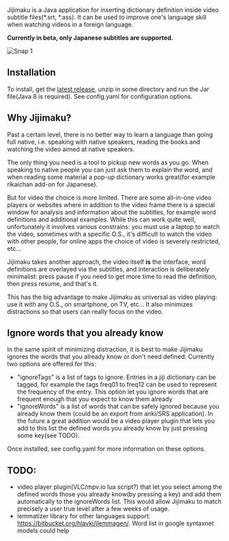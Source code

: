 Jijimaku is a Java application for inserting dictionary definition inside video subtitle files(*.srt, *.ass). It can be used to improve one's language skill when watching videos in a foreign language.

**Currently in beta, only Japanese subtitles are supported.**

![Snap 1](https://juliango202.github.io/img/jijimaku/snap1.jpg)

## Installation
To install, get the [latest release](https://github.com/juliango202/jijimaku/releases), unzip in some directory and run the Jar file(Java 8 is required). See config.yaml for configuration options.

## Why Jijimaku?
Past a certain level, there is no better way to learn a language than going full native, i.e. speaking with native speakers,
reading the books and watching the video aimed at native speakers.

The only thing you need is a tool to pickup new words as you go. When speaking to native people you can just ask them to explain the word,
and when reading some material a pop-up dictionary works great(for example rikaichan add-on for Japanese).

But for video the choice is more limited.
There are some all-in-one video players or websites where in addition to the video frame there is
a special window for analysis and information about the subtitles, for example word definitions and additional examples.
While this can work quite well, unfortunately it involves various constrains: you must use a laptop to watch the video,
sometimes with a specific O.S., it's difficult to watch the video with other people, for online apps the choice of video is severely restricted, etc...

Jijimaku takes another approach, the video itself **is** the interface, word definitions are overlayed via the subtitles, and interaction is deliberately minimalist: press pause if you need to get more time to read the definition, then press resume, and that's it.

This has the big advantage to make Jijimaku as universal as video playing: use it with any O.S., on smartphone, on TV, etc... It also minimizes distractions so that users can really focus on the video.

## Ignore words that you already know
In the same spirit of minimizing distraction, it is best to make Jijimaku ignores the words that you already know or don't need defined.
Currently two options are offered for this:
- "ignoreTags" is a list of tags to ignore. Entries in a jiji dictionary can be tagged, for example the tags freq01 to freq12 can be used to represent the frequency of the entry. This option let you ignore words that are frequent enough that you expect to know them already
- "ignoreWords" is a list of words that can be safely ignored because you already know them (could be an export from anki/SRS application). In the future a great addition would be a video player plugin that lets you add to this list the defined words you already know by just pressing some key(see TODO).

Once installed, see config.yaml for more information on these options.

## TODO:
- video player plugin(VLC/mpv.io lua script?) that let you select among the defined words those you already know(by pressing a key) and add them automatically to the ignoreWords list. This would allow Jijimaku to match precisely a user true level after a few weeks of usage.
- lemmatizer library for other languages support: https://bitbucket.org/hlavki/jlemmagen/.
  Word list in google syntaxnet models could help

